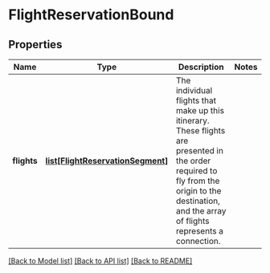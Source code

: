 # FlightReservationBound

## Properties
Name | Type | Description | Notes
------------ | ------------- | ------------- | -------------
**flights** | [**list[FlightReservationSegment]**](FlightReservationSegment.md) | The individual flights that make up this itinerary. These flights are presented in the order required to fly from the origin to the destination, and the array of flights represents a connection. | 

[[Back to Model list]](../README.md#documentation-for-models) [[Back to API list]](../README.md#documentation-for-api-endpoints) [[Back to README]](../README.md)


